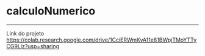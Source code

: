 # calculoNumerico

---------------------------------

Link do projeto https://colab.research.google.com/drive/1CciERWmKvA11e81BWpjTMoYTTyCG9Llz?usp=sharing
